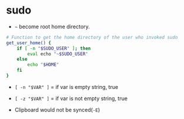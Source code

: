 # sudo

* `~` become root home directory.

```bash
# Function to get the home directory of the user who invoked sudo
get_user_home() {
    if [ -n "$SUDO_USER" ]; then
        eval echo "~$SUDO_USER"
    else
        echo "$HOME"
    fi
}
```
* `[ -n "$VAR" ]` = if var is empty string, true
* `[ -z "$VAR" ]` = if var is not empty string, true

* Clipboard would not be synced(`-E`)